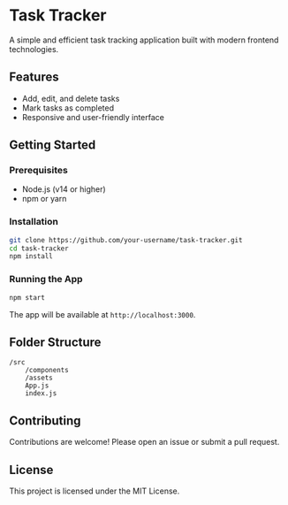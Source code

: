 # Task Tracker

A simple and efficient task tracking application built with modern frontend technologies.

## Features

- Add, edit, and delete tasks
- Mark tasks as completed
- Responsive and user-friendly interface

## Getting Started

### Prerequisites

- Node.js (v14 or higher)
- npm or yarn

### Installation

```bash
git clone https://github.com/your-username/task-tracker.git
cd task-tracker
npm install
```

### Running the App

```bash
npm start
```

The app will be available at `http://localhost:3000`.

## Folder Structure

```
/src
    /components
    /assets
    App.js
    index.js
```

## Contributing

Contributions are welcome! Please open an issue or submit a pull request.

## License

This project is licensed under the MIT License.